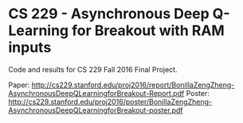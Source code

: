 # CS 229 - Asynchronous Deep Q-Learning for Breakout with RAM inputs

Code and results for CS 229 Fall 2016 Final Project. 

Paper: http://cs229.stanford.edu/proj2016/report/BonillaZengZheng-AsynchronousDeepQLearningforBreakout-Report.pdf
Poster: http://cs229.stanford.edu/proj2016/poster/BonillaZengZheng-AsynchronousDeepQLearningforBreakout-poster.pdf
